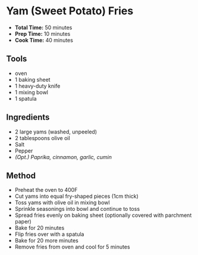 # Yam (Sweet Potato) Fries

* **Total Time:** 50 minutes
* **Prep Time:** 10 minutes
* **Cook Time:** 40 minutes

## Tools

* oven
* 1 baking sheet
* 1 heavy-duty knife
* 1 mixing bowl
* 1 spatula

## Ingredients

* 2 large yams (washed, unpeeled)
* 2 tablespoons olive oil
* Salt
* Pepper
* *(Opt.) Paprika, cinnamon, garlic, cumin*

## Method

* Preheat the oven to 400F
* Cut yams into equal fry-shaped pieces (1cm thick)
* Toss yams with olive oil in mixing bowl
* Sprinkle seasonings into bowl and continue to toss
* Spread fries evenly on baking sheet (optionally covered with parchment paper)
* Bake for 20 minutes
* Flip fries over with a spatula
* Bake for 20 more minutes
* Remove fries from oven and cool for 5 minutes
